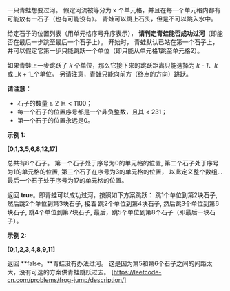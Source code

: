 一只青蛙想要过河。 假定河流被等分为 x 个单元格，并且在每一个单元格内都有可能放有一石子（也有可能没有）。 青蛙可以跳上石头，但是不可以跳入水中。

给定石子的位置列表（用单元格序号升序表示）， **请判定青蛙能否成功过河**（即能否在最后一步跳至最后一个石子上）。 开始时， 青蛙默认已站在第一个石子上，并可以假定它第一步只能跳跃一个单位（即只能从单元格1跳至单元格2）。

如果青蛙上一步跳跃了 _k_ 个单位，那么它接下来的跳跃距离只能选择为 _k - 1_、_k_ 或 _k + 1_个单位。 另请注意，青蛙只能向前方（终点的方向）跳跃。

**请注意：**

*   石子的数量 ≥ 2 且 < 1100；
*   每一个石子的位置序号都是一个非负整数，且其 < 231；
*   第一个石子的位置永远是0。

**示例 1:**

**\[0,1,3,5,6,8,12,17\]**

总共有8个石子。
第一个石子处于序号为0的单元格的位置, 第二个石子处于序号为1的单元格的位置,
第三个石子在序号为3的单元格的位置， 以此定义整个数组...
最后一个石子处于序号为17的单元格的位置。

返回 **true**。即青蛙可以成功过河，按照如下方案跳跃： 
跳1个单位到第2块石子, 然后跳2个单位到第3块石子, 接着 
跳2个单位到第4块石子, 然后跳3个单位到第6块石子, 
跳4个单位到第7块石子, 最后，跳5个单位到第8个石子（即最后一块石子）。

**示例 2:**

**\[0,1,2,3,4,8,9,11\]**

返回 **false。**青蛙没有办法过河。 
这是因为第5和第6个石子之间的间距太大，没有可选的方案供青蛙跳跃过去。 
[https://leetcode-cn.com/problems/frog-jump/description/]

